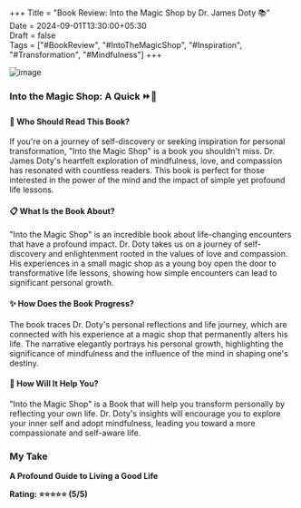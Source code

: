 +++
Title = "Book Review: Into the Magic Shop by Dr. James Doty 📚"  
Date = 2024-09-01T13:30:00+05:30  
Draft = false  
Tags = ["#BookReview", "#IntoTheMagicShop", "#Inspiration", "#Transformation", "#Mindfulness"]
+++


![image](IntoTheMagicshop.jpg)

### Into the Magic Shop: A Quick ⏩📖

#### 🌟 Who Should Read This Book?

If you're on a journey of self-discovery or seeking inspiration for personal transformation, "Into the Magic Shop" is a book you shouldn't miss. Dr. James Doty's heartfelt exploration of mindfulness, love, and compassion has resonated with countless readers. This book is perfect for those interested in the power of the mind and the impact of simple yet profound life lessons.

#### 📋 What Is the Book About?

"Into the Magic Shop" is an incredible book about life-changing encounters that have a profound impact. Dr. Doty takes us on a journey of self-discovery and enlightenment rooted in the values of love and compassion. His experiences in a small magic shop as a young boy open the door to transformative life lessons, showing how simple encounters can lead to significant personal growth.

#### ✨ How Does the Book Progress?

The book traces Dr. Doty's personal reflections and life journey, which are connected with his experience at a magic shop that permanently alters his life. The narrative elegantly portrays his personal growth, highlighting the significance of mindfulness and the influence of the mind in shaping one's destiny.

#### 📝 How Will It Help You?

"Into the Magic Shop" is a Book that will help you transform personally by reflecting your own life. Dr. Doty's insights will encourage you to explore your inner self and adopt mindfulness, leading you toward a more compassionate and self-aware life.

### My Take

**A Profound Guide to Living a Good Life**

**Rating: ⭐⭐⭐⭐⭐ (5/5)**


